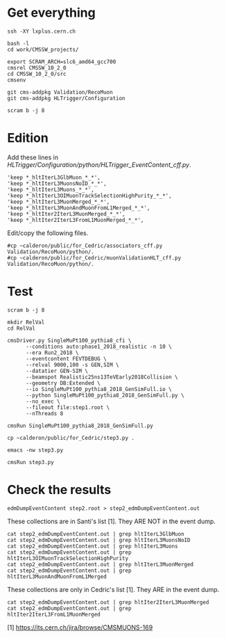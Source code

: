 # Get everything

    ssh -XY lxplus.cern.ch

    bash -l
    cd work/CMSSW_projects/

    export SCRAM_ARCH=slc6_amd64_gcc700
    cmsrel CMSSW_10_2_0
    cd CMSSW_10_2_0/src
    cmsenv

    git cms-addpkg Validation/RecoMuon
    git cms-addpkg HLTrigger/Configuration

    scram b -j 8


# Edition

Add these lines in *HLTrigger/Configuration/python/HLTrigger_EventContent_cff.py*.

    'keep *_hltIterL3GlbMuon_*_*',
    'keep *_hltIterL3MuonsNoID_*_*',
    'keep *_hltIterL3Muons_*_*',
    'keep *_hltIterL3OIMuonTrackSelectionHighPurity_*_*',
    'keep *_hltIterL3MuonMerged_*_*',
    'keep *_hltIterL3MuonAndMuonFromL1Merged_*_*',
    'keep *_hltIter2IterL3MuonMerged_*_*',
    'keep *_hltIter2IterL3FromL1MuonMerged_*_*',

Edit/copy the following files.

    #cp ~calderon/public/for_Cedric/associators_cff.py             Validation/RecoMuon/python/.
    #cp ~calderon/public/for_Cedric/muonValidationHLT_cff.py       Validation/RecoMuon/python/.


# Test

    scram b -j 8

    mkdir RelVal
    cd RelVal

    cmsDriver.py SingleMuPt100_pythia8_cfi \
 	      --conditions auto:phase1_2018_realistic -n 10 \
	      --era Run2_2018 \
	      --eventcontent FEVTDEBUG \
	      --relval 9000,100 -s GEN,SIM \
	      --datatier GEN-SIM \
	      --beamspot Realistic25ns13TeVEarly2018Collision \
	      --geometry DB:Extended \
	      --io SingleMuPt100_pythia8_2018_GenSimFull.io \
	      --python SingleMuPt100_pythia8_2018_GenSimFull.py \
	      --no_exec \
	      --fileout file:step1.root \
	      --nThreads 8

    cmsRun SingleMuPt100_pythia8_2018_GenSimFull.py

    cp ~calderon/public/for_Cedric/step3.py .

    emacs -nw step3.py

    cmsRun step3.py


# Check the results

    edmDumpEventContent step2.root > step2_edmDumpEventContent.out

These collections are in Santi's list [1]. They ARE NOT in the event dump.

    cat step2_edmDumpEventContent.out | grep hltIterL3GlbMuon
    cat step2_edmDumpEventContent.out | grep hltIterL3MuonsNoID
    cat step2_edmDumpEventContent.out | grep hltIterL3Muons
    cat step2_edmDumpEventContent.out | grep hltIterL3OIMuonTrackSelectionHighPurity
    cat step2_edmDumpEventContent.out | grep hltIterL3MuonMerged
    cat step2_edmDumpEventContent.out | grep hltIterL3MuonAndMuonFromL1Merged

These collections are only in Cedric's list [1]. They ARE in the event dump.

    cat step2_edmDumpEventContent.out | grep hltIter2IterL3MuonMerged
    cat step2_edmDumpEventContent.out | grep hltIter2IterL3FromL1MuonMerged

[1] https://its.cern.ch/jira/browse/CMSMUONS-169

